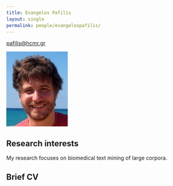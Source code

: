 ```yaml
---
title: Evangelos Pafilis
layout: single
permalink: people/evangelospafilis/
---
```


<pafilis@hcmr.gr>


![Photo of Evangelos Pafilis](people_evangelospafilis.jpg)

## Research interests

My research focuses on biomedical text mining of large corpora.

## Brief CV

